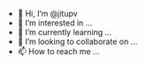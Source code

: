 - 👋 Hi, I’m @jitupv
- 👀 I’m interested in ...
- 🌱 I’m currently learning ...
- 💞️ I’m looking to collaborate on ...
- 📫 How to reach me ...

<!---
jitupv/jitupv is a ✨ special ✨ repository because its `README.md` (this file) appears on your GitHub profile.
You can click the Preview link to take a look at your changes.
--->
